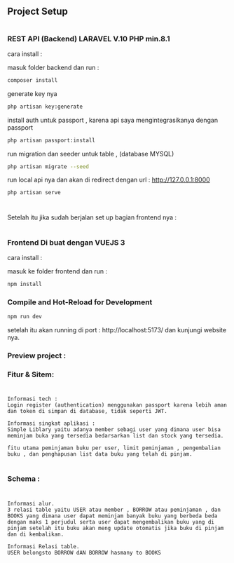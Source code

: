 

## Project Setup


#

### REST API (Backend) LARAVEL  V.10 PHP min.8.1

cara install :

masuk folder backend dan run :

```sh
composer install
```
generate key nya

```sh
php artisan key:generate
```

install auth untuk passport , karena api saya mengintegrasikanya dengan passport
```sh
php artisan passport:install
```

run migration dan seeder untuk table , (database MYSQL)
```sh
php artisan migrate --seed
```

run local api nya dan akan di redirect dengan url : http://127.0.0.1:8000
```sh
php artisan serve
```
#

Setelah itu jika sudah berjalan set up bagian frontend nya :

#

### Frontend Di buat dengan  VUEJS 3 

cara install :

masuk ke folder frontend dan run :

```sh
npm install
```

### Compile and Hot-Reload for Development

```sh
npm run dev
```

setelah itu akan running di port : http://localhost:5173/ dan kunjungi website nya.



### Preview project :


### Fitur & Sitem:
#
    Informasi tech :
    Login register (authentication) menggunakan passport karena lebih aman dan token di simpan di database, tidak seperti JWT.

    Informasi singkat aplikasi :
    Simple Liblary yaitu adanya member sebagi user yang dimana user bisa meminjam buka yang tersedia bedarsarkan list dan stock yang tersedia.

    fitu utama peminjaman buku per user, limit peminjaman , pengembalian buku , dan penghapusan list data buku yang telah di pinjam.
#


### Schema :
#
    Informasi alur.
    3 relasi table yaitu USER atau member , BORROW atau peminjaman , dan BOOKS yang dimana user dapat meminjam banyak buku yang berbeda beda dengan maks 1 perjudul serta user dapat mengembalikan buku yang di pinjam setelah itu buku akan meng update otomatis jika buku di pinjam dan di kembalikan.

    Informasi Relasi table.
    USER belongsto BORROW dAN BORROW hasmany to BOOKS
#
